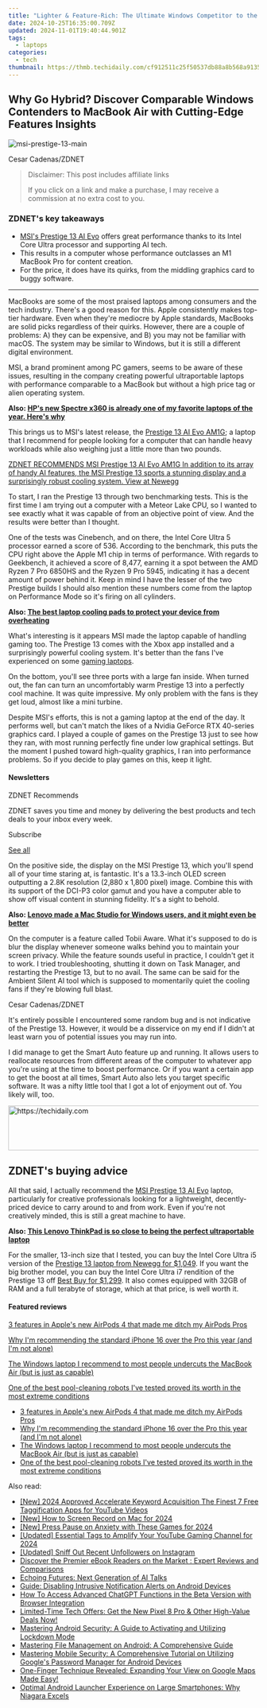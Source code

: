 ```yaml
---
title: "Lighter & Feature-Rich: The Ultimate Windows Competitor to the MacBook Air, According to ZDNet"
date: 2024-10-25T16:35:00.709Z
updated: 2024-11-01T19:40:44.901Z
tags:
  - laptops
categories:
  - tech
thumbnail: https://thmb.techidaily.com/cf912511c25f50537db88a8b568a9135cf27701df4689d69a4823381023d4752.jpg
---
```


## Why Go Hybrid? Discover Comparable Windows Contenders to MacBook Air with Cutting-Edge Features  Insights

![msi-prestige-13-main](https://www.zdnet.com/a/img/resize/8f61ba81f2b5b6f29294445dd1e52b9a2c647187/2024/01/24/1b929e3d-e5b2-434c-9206-47338f104190/msi-prestige-13-main.jpg?auto=webp&width=1280)

Cesar Cadenas/ZDNET

>  Disclaimer: This post includes affiliate links
>
>  If you click on a link and make a purchase, I may receive a commission at no extra cost to you.
>

### ZDNET's key takeaways

* [MSI's Prestige 13 AI Evo](https://shop-links.co/link/?exclusive=1&publisher_slug=itechdaily19598&url=https%3A%2F%2Fclick.linksynergy.com%2Fdeeplink%3Fid%3DIokOf8qagZo%26mid%3D44583%26u1%3Dzd-%255F%255FCOM%255FCLICK%255FID%255F%255F-dtp%26murl%3Dhttps%253A%252F%252Fwww.newegg.com%252Fstellar-gray-msi-prestige-13-ai-evo-a1mg-002us-work-business%252Fp%252FN82E16834156582%253F) offers great performance thanks to its Intel Core Ultra processor and supporting AI tech.
* This results in a computer whose performance outclasses an M1 MacBook Pro for content creation.
* For the price, it does have its quirks, from the middling graphics card to buggy software.

---

MacBooks are some of the most praised laptops among consumers and the tech industry. There's a good reason for this. Apple consistently makes top-tier hardware. Even when they're mediocre by Apple standards, MacBooks are solid picks regardless of their quirks. However, there are a couple of problems: A) they can be expensive, and B) you may not be familiar with macOS. The system may be similar to Windows, but it is still a different digital environment.

MSI, a brand prominent among PC gamers, seems to be aware of these issues, resulting in the company creating powerful ultraportable laptops with performance comparable to a MacBook but without a high price tag or alien operating system. 

**Also: [HP's new Spectre x360 is already one of my favorite laptops of the year. Here's why](https://www.zdnet.com/article/hps-new-spectre-x360-is-already-one-of-my-favorite-laptops-of-the-year-heres-why/)**

This brings us to MSI's latest release, the [Prestige 13 AI Evo AM1G](https://shop-links.co/link/?exclusive=1&publisher_slug=itechdaily19598&url=https%3A%2F%2Fclick.linksynergy.com%2Fdeeplink%3Fid%3DIokOf8qagZo%26mid%3D44583%26u1%3Dzd-%255F%255FCOM%255FCLICK%255FID%255F%255F-dtp%26murl%3Dhttps%253A%252F%252Fwww.newegg.com%252Fstellar-gray-msi-prestige-13-ai-evo-a1mg-002us-work-business%252Fp%252FN82E16834156582%253F); a laptop that I recommend for people looking for a computer that can handle heavy workloads while also weighing just a little more than two pounds. 

[ZDNET RECOMMENDS MSI Prestige 13 AI Evo AM1G In addition to its array of handy AI features, the MSI Prestige 13 sports a stunning display and a surprisingly robust cooling system. View at Newegg](https://shop-links.co/link/?exclusive=1&publisher_slug=itechdaily19598&url=https%3A%2F%2Fclick.linksynergy.com%2Fdeeplink%3Fid%3DIokOf8qagZo%26mid%3D44583%26u1%3Dzd-%255F%255FCOM%255FCLICK%255FID%255F%255F-dtp%26murl%3Dhttps%253A%252F%252Fwww.newegg.com%252Fstellar-gray-msi-prestige-13-ai-evo-a1mg-002us-work-business%252Fp%252FN82E16834156582%253F)

To start, I ran the Prestige 13 through two benchmarking tests. This is the first time I am trying out a computer with a Meteor Lake CPU, so I wanted to see exactly what it was capable of from an objective point of view. And the results were better than I thought. 

One of the tests was Cinebench, and on there, the Intel Core Ultra 5 processor earned a score of 536\. According to the benchmark, this puts the CPU right above the Apple M1 chip in terms of performance. With regards to Geekbench, it achieved a score of 8,477, earning it a spot between the AMD Ryzen 7 Pro 6850HS and the Ryzen 9 Pro 5945, indicating it has a decent amount of power behind it. Keep in mind I have the lesser of the two Prestige builds I should also mention these numbers come from the laptop on Performance Mode so it's firing on all cylinders.

**Also: [The best laptop cooling pads to protect your device from overheating](https://www.zdnet.com/article/best-laptop-cooling-pad/)**

What's interesting is it appears MSI made the laptop capable of handling gaming too. The Prestige 13 comes with the Xbox app installed and a surprisingly powerful cooling system. It's better than the fans I've experienced on some [gaming laptops](https://www.zdnet.com/article/best-gaming-laptop/).

On the bottom, you'll see three ports with a large fan inside. When turned out, the fan can turn an uncomfortably warm Prestige 13 into a perfectly cool machine. It was quite impressive. My only problem with the fans is they get loud, almost like a mini turbine.

Despite MSI's efforts, this is not a gaming laptop at the end of the day. It performs well, but can't match the likes of a Nvidia GeForce RTX 40-series graphics card. I played a couple of games on the Prestige 13 just to see how they ran, with most running perfectly fine under low graphical settings. But the moment I pushed toward high-quality graphics, I ran into performance problems. So if you decide to play games on this, keep it light.

#### Newsletters

ZDNET Recommends

ZDNET saves you time and money by delivering the best products and tech deals to your inbox every week.

 Subscribe

[See all](https://www.zdnet.com/newsletters/)

On the positive side, the display on the MSI Prestige 13, which you'll spend all of your time staring at, is fantastic. It's a 13.3-inch OLED screen outputting a 2.8K resolution (2,880 x 1,800 pixel) image. Combine this with its support of the DCI-P3 color gamut and you have a computer able to show off visual content in stunning fidelity. It's a sight to behold. 

**Also: [Lenovo made a Mac Studio for Windows users, and it might even be better](https://www.zdnet.com/article/lenovo-made-a-mac-studio-for-windows-users-and-it-might-even-be-better/)**

On the computer is a feature called Tobii Aware. What it's supposed to do is blur the display whenever someone walks behind you to maintain your screen privacy. While the feature sounds useful in practice, I couldn't get it to work. I tried troubleshooting, shutting it down on Task Manager, and restarting the Prestige 13, but to no avail. The same can be said for the Ambient Silent AI tool which is supposed to momentarily quiet the cooling fans if they're blowing full blast. 

Cesar Cadenas/ZDNET

It's entirely possible I encountered some random bug and is not indicative of the Prestige 13\. However, it would be a disservice on my end if I didn't at least warn you of potential issues you may run into.

I did manage to get the Smart Auto feature up and running. It allows users to reallocate resources from different areas of the computer to whatever app you're using at the time to boost performance. Or if you want a certain app to get the boost at all times, Smart Auto also lets you target specific software. It was a nifty little tool that I got a lot of enjoyment out of. You likely will, too.

<!-- affiliate ads begin -->
<a href="https://aligracehair.sjv.io/c/5597632/2036472/19272" target="_top" id="2036472">
  <img src="//a.impactradius-go.com/display-ad/19272-2036472" border="0" alt="https://techidaily.com" width="728" height="90"/>
</a>
<img height="0" width="0" src="https://aligracehair.sjv.io/i/5597632/2036472/19272" style="position:absolute;visibility:hidden;" border="0" />
<!-- affiliate ads end -->

## ZDNET's buying advice

All that said, I actually recommend the [MSI Prestige 13 AI Evo](https://shop-links.co/link/?exclusive=1&publisher_slug=itechdaily19598&url=https%3A%2F%2Fclick.linksynergy.com%2Fdeeplink%3Fid%3DIokOf8qagZo%26mid%3D44583%26u1%3Dzd-%255F%255FCOM%255FCLICK%255FID%255F%255F-dtp%26murl%3Dhttps%253A%252F%252Fwww.newegg.com%252Fstellar-gray-msi-prestige-13-ai-evo-a1mg-002us-work-business%252Fp%252FN82E16834156582%253F) laptop, particularly for creative professionals looking for a lightweight, decently-priced device to carry around to and from work. Even if you're not creatively minded, this is still a great machine to have.

**Also: [This Lenovo ThinkPad is so close to being the perfect ultraportable laptop](https://www.zdnet.com/article/this-lenovo-thinkpad-is-so-close-to-being-the-perfect-ultraportable-laptop/)**

For the smaller, 13-inch size that I tested, you can buy the Intel Core Ultra i5 version of the [Prestige 13 laptop from Newegg for $1,049](https://shop-links.co/link/?exclusive=1&publisher_slug=itechdaily19598&url=https%3A%2F%2Fclick.linksynergy.com%2Fdeeplink%3Fid%3DIokOf8qagZo%26mid%3D44583%26u1%3Dzd-%255F%255FCOM%255FCLICK%255FID%255F%255F-dtp%26murl%3Dhttps%253A%252F%252Fwww.newegg.com%252Fstellar-gray-msi-prestige-13-ai-evo-a1mg-002us-work-business%252Fp%252FN82E16834156582%253F). If you want the big brother model, you can buy the Intel Core Ultra i7 rendition of the Prestige 13 off [Best Buy for $1,299](https://shop-links.co/link/?url=https%3A%2F%2Fwww.bestbuy.com%2Fsite%2Fmsi-prestige-13-oled-laptop-intel-evo-edition-intel-core-ultra-7-intel-arc-graphics-with-32gb-memory-1tb-ssd-stellar-gray%2F6568904.p%3FskuId%3D6568904&publisher_slug=itechdaily19598&exclusive=1). It also comes equipped with 32GB of RAM and a full terabyte of storage, which at that price, is well worth it.

#### Featured reviews

[3 features in Apple's new AirPods 4 that made me ditch my AirPods Pros](https://www.zdnet.com/article/3-features-in-apples-new-airpods-4-that-made-me-ditch-my-airpods-pros/ "3 features in Apple's new AirPods 4 that made me ditch my AirPods Pros")

[Why I'm recommending the standard iPhone 16 over the Pro this year (and I'm not alone)](https://www.zdnet.com/article/why-im-recommending-the-standard-iphone-16-over-the-pro-this-year-and-im-not-alone/ "Why I'm recommending the standard iPhone 16 over the Pro this year (and I'm not alone)")

[The Windows laptop I recommend to most people undercuts the MacBook Air (but is just as capable)](https://www.zdnet.com/article/the-windows-laptop-i-recommend-to-most-people-undercuts-the-macbook-air-but-is-just-as-capable/ "The Windows laptop I recommend to most people undercuts the MacBook Air (but is just as capable)")

[One of the best pool-cleaning robots I've tested proved its worth in the most extreme conditions](https://www.zdnet.com/article/one-of-the-best-pool-cleaning-robots-ive-tested-proved-its-worth-in-the-most-extreme-conditions/ "One of the best pool-cleaning robots I've tested proved its worth in the most extreme conditions")

* [3 features in Apple's new AirPods 4 that made me ditch my AirPods Pros](https://www.zdnet.com/article/3-features-in-apples-new-airpods-4-that-made-me-ditch-my-airpods-pros/ "3 features in Apple's new AirPods 4 that made me ditch my AirPods Pros")
* [Why I'm recommending the standard iPhone 16 over the Pro this year (and I'm not alone)](https://www.zdnet.com/article/why-im-recommending-the-standard-iphone-16-over-the-pro-this-year-and-im-not-alone/ "Why I'm recommending the standard iPhone 16 over the Pro this year (and I'm not alone)")
* [The Windows laptop I recommend to most people undercuts the MacBook Air (but is just as capable)](https://www.zdnet.com/article/the-windows-laptop-i-recommend-to-most-people-undercuts-the-macbook-air-but-is-just-as-capable/ "The Windows laptop I recommend to most people undercuts the MacBook Air (but is just as capable)")
* [One of the best pool-cleaning robots I've tested proved its worth in the most extreme conditions](https://www.zdnet.com/article/one-of-the-best-pool-cleaning-robots-ive-tested-proved-its-worth-in-the-most-extreme-conditions/ "One of the best pool-cleaning robots I've tested proved its worth in the most extreme conditions")

<ins class="adsbygoogle"
     style="display:block"
     data-ad-format="autorelaxed"
     data-ad-client="ca-pub-7571918770474297"
     data-ad-slot="1223367746"></ins>

<ins class="adsbygoogle"
     style="display:block"
     data-ad-client="ca-pub-7571918770474297"
     data-ad-slot="8358498916"
     data-ad-format="auto"
     data-full-width-responsive="true"></ins>

<span class="atpl-alsoreadstyle">Also read:</span>
<div><ul>
<li><a href="https://youtube-tips.techidaily.com/024-approved-accelerate-keyword-acquisition-the-finest-7-free-taggification-apps-for-youtube-videos/"><u>[New] 2024 Approved Accelerate Keyword Acquisition The Finest 7 Free Taggification Apps for YouTube Videos</u></a></li>
<li><a href="https://on-screen-recording.techidaily.com/new-how-to-screen-record-on-mac-for-2024/"><u>[New] How to Screen Record on Mac for 2024</u></a></li>
<li><a href="https://video-capture.techidaily.com/new-press-pause-on-anxiety-with-these-games-for-2024/"><u>[New] Press Pause on Anxiety with These Games for 2024</u></a></li>
<li><a href="https://youtube-zero.techidaily.com/ed-essential-tags-to-amplify-your-youtube-gaming-channel-for-2024/"><u>[Updated] Essential Tags to Amplify Your YouTube Gaming Channel for 2024</u></a></li>
<li><a href="https://instagram-video-files.techidaily.com/updated-sniff-out-recent-unfollowers-on-instagram/"><u>[Updated] Sniff Out Recent Unfollowers on Instagram</u></a></li>
<li><a href="https://buynow-marvelous.techidaily.com/discover-the-premier-ebook-readers-on-the-market-expert-reviews-and-comparisons/"><u>Discover the Premier eBook Readers on the Market : Expert Reviews and Comparisons</u></a></li>
<li><a href="https://tech-savvy.techidaily.com/echoing-futures-next-generation-of-ai-talks/"><u>Echoing Futures: Next Generation of AI Talks</u></a></li>
<li><a href="https://hardware-reviews.techidaily.com/guide-disabling-intrusive-notification-alerts-on-android-devices/"><u>Guide: Disabling Intrusive Notification Alerts on Android Devices</u></a></li>
<li><a href="https://tech-revival.techidaily.com/how-to-access-advanced-chatgpt-functions-in-the-beta-version-with-browser-integration/"><u>How To Access Advanced ChatGPT Functions in the Beta Version with Browser Integration</u></a></li>
<li><a href="https://hardware-reviews.techidaily.com/limited-time-tech-offers-get-the-new-pixel-8-pro-and-other-high-value-deals-now/"><u>Limited-Time Tech Offers: Get the New Pixel 8 Pro & Other High-Value Deals Now!</u></a></li>
<li><a href="https://hardware-reviews.techidaily.com/mastering-android-security-a-guide-to-activating-and-utilizing-lockdown-mode/"><u>Mastering Android Security: A Guide to Activating and Utilizing Lockdown Mode</u></a></li>
<li><a href="https://hardware-reviews.techidaily.com/mastering-file-management-on-android-a-comprehensive-guide/"><u>Mastering File Management on Android: A Comprehensive Guide</u></a></li>
<li><a href="https://hardware-reviews.techidaily.com/mastering-mobile-security-a-comprehensive-tutorial-on-utilizing-googles-password-manager-for-android-devices/"><u>Mastering Mobile Security: A Comprehensive Tutorial on Utilizing Google's Password Manager for Android Devices</u></a></li>
<li><a href="https://hardware-reviews.techidaily.com/one-finger-technique-revealed-expanding-your-view-on-google-maps-made-easy/"><u>One-Finger Technique Revealed: Expanding Your View on Google Maps Made Easy!</u></a></li>
<li><a href="https://hardware-reviews.techidaily.com/optimal-android-launcher-experience-on-large-smartphones-why-niagara-excels/"><u>Optimal Android Launcher Experience on Large Smartphones: Why Niagara Excels</u></a></li>
</ul></div>

